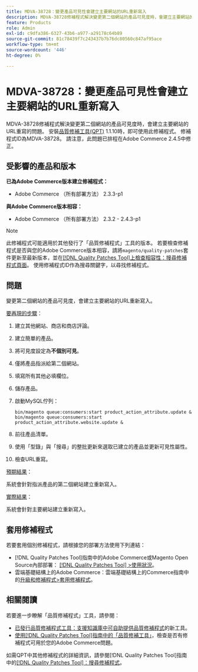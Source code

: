 ```yaml
---
title: MDVA-38728：變更產品可見性會建立主要網站的URL重新寫入
description: MDVA-38728修補程式解決變更第二個網站的產品可見度時，會建立主要網站的URL重寫的問題。 安裝[Quality Patches Tool (QPT)](https://experienceleague.adobe.com/en/docs/commerce-knowledge-base/kb/announcements/commerce-announcements/magento-quality-patches-released-new-tool-to-self-serve-quality-patches) 1.1.10時，即可使用此修補程式。 修補程式ID為MDVA-38728。 請注意，此問題已排程在Adobe Commerce 2.4.5中修正。
feature: Products
role: Admin
exl-id: c9dfa386-6327-43b6-a977-a29178c64b89
source-git-commit: 81c78439f7c243437b7b76dc80560c847af95ace
workflow-type: tm+mt
source-wordcount: '446'
ht-degree: 0%

---
```


# MDVA-38728：變更產品可見性會建立主要網站的URL重新寫入

MDVA-38728修補程式解決變更第二個網站的產品可見度時，會建立主要網站的URL重寫的問題。 安裝[品質修補工具(QPT)](https://experienceleague.adobe.com/en/docs/commerce-knowledge-base/kb/announcements/commerce-announcements/magento-quality-patches-released-new-tool-to-self-serve-quality-patches) 1.1.10時，即可使用此修補程式。 修補程式ID為MDVA-38728。 請注意，此問題已排程在Adobe Commerce 2.4.5中修正。

## 受影響的產品和版本

**已為Adobe Commerce版本建立修補程式：**

* Adobe Commerce （所有部署方法） 2.3.3-p1

**與Adobe Commerce版本相容：**

* Adobe Commerce （所有部署方法） 2.3.2 - 2.4.3-p1

>[!NOTE]
>
>此修補程式可能適用於其他發行了「品質修補程式」工具的版本。 若要檢查修補程式是否與您的Adobe Commerce版本相容，請將`magento/quality-patches`套件更新至最新版本，並在[[!DNL Quality Patches Tool]上檢查相容性：搜尋修補程式頁面](https://experienceleague.adobe.com/en/docs/commerce-knowledge-base/kb/announcements/commerce-announcements/magento-quality-patches-released-new-tool-to-self-serve-quality-patches)。 使用修補程式ID作為搜尋關鍵字，以尋找修補程式。

## 問題

變更第二個網站的產品可見度，會建立主要網站的URL重新寫入。

<u>要再現的步驟</u>：

1. 建立其他網站、商店和商店評論。
1. 建立簡單的產品。
1. 將可見度設定為&#x200B;**不個別可見**。
1. 僅將產品指派給第二個網站。
1. 填寫所有其他必填欄位。
1. 儲存產品。
1. 啟動MySQL佇列：

   ```mysql
   bin/magento queue:consumers:start product_action_attribute.update &
   bin/magento queue:consumers:start product_action_attribute.website.update &
   ```

1. 前往產品清單。
1. 使用「型錄」與「搜尋」的整批更新來選取已建立的產品並更新可見性屬性。
1. 檢查URL重寫。

<u>預期結果</u>：

系統會針對指派產品的第二個網站建立重新寫入。

<u>實際結果</u>：

系統會針對主要網站建立重新寫入。

## 套用修補程式

若要套用個別修補程式，請根據您的部署方法使用下列連結：

* [!DNL Quality Patches Tool]指南中的Adobe Commerce或Magento Open Source內部部署： [[!DNL Quality Patches Tool] >使用狀況](/help/tools/quality-patches-tool/usage.md)。
* 雲端基礎結構上的Adobe Commerce：雲端基礎結構上的Commerce指南中的[升級和修補程式>套用修補程式](https://experienceleague.adobe.com/docs/commerce-cloud-service/user-guide/develop/upgrade/apply-patches.html)。

## 相關閱讀

若要進一步瞭解「品質修補程式」工具，請參閱：

* [已發行品質修補程式工具：支援知識庫中可自助提供品質修補程式](https://experienceleague.adobe.com/en/docs/commerce-knowledge-base/kb/announcements/commerce-announcements/magento-quality-patches-released-new-tool-to-self-serve-quality-patches)的新工具。
* [使用[!DNL Quality Patches Tool]指南中的「品質修補工具」](/help/tools/quality-patches-tool/patches-available-in-qpt/check-patch-for-magento-issue-with-magento-quality-patches.md)，檢查是否有修補程式可用於您的Adobe Commerce問題。

如需QPT中其他修補程式的詳細資訊，請參閱[!DNL Quality Patches Tool]指南中的[[!DNL Quality Patches Tool]：搜尋修補程式](https://experienceleague.adobe.com/tools/commerce-quality-patches/index.html)。
